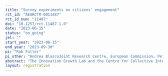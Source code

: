 ```yaml
---
title: "Survey experiments on citizens' engagement"
rct_id: "AEARCTR-0011487"
rct_id_num: "11487"
doi: "10.1257/rct.11487-1.0"
date: "2023-06-15"
status: "on_going"
jel: ""
start_year: "2023-06-15"
end_year: "2023-09-30"
pi: "Rob Fuller"
pi_other: "Andrea BlascoJoint Research Centre, European Commission; Peter BaeckCentre for Collective Intelligence Design, Nesta; James PhippsInnovation Growth Lab; Edoardo TrimarchiInnovation Growth Lab; Christopher EdgarCentre for Collective Intelligence Design, Nesta"
abstract: "The Innovation Growth Lab and the Centre for Collective Intelligence Design at Nesta are conducting an online survey of European citizens’ attitudes to social challenges and their willingness to participate in activities aimed at addressing these challenges. The survey will be carried out with 4800 citizens in six countries of the European Union, on behalf of the European Commission. In the course of the survey, 13 randomised experiments will be used to test 13 hypotheses about how the importance they place on social challenges, their willingness to participate in activities aimed at addressing those challenges, and their attitudes to experimentation are affected by adjusting the framing of the questions or the details of the proposed activities."
layout: registration
---
```


